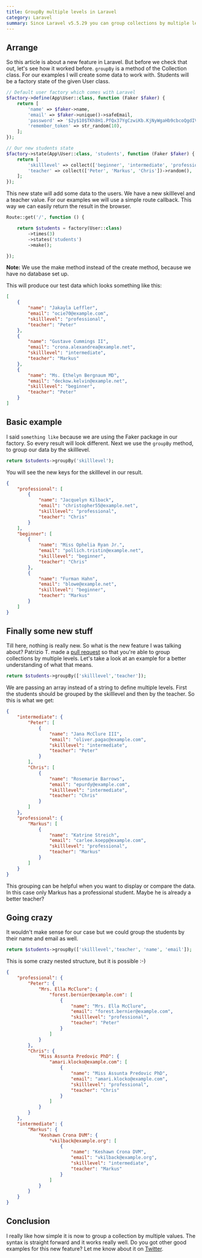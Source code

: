 ```yaml
---
title: GroupBy multiple levels in Laravel
category: Laravel
summary: Since Laravel v5.5.29 you can group collections by multiple levels. Let's see what this means and how this works.
---
```


## Arrange

So this article is about a new feature in Laravel. But before we check that out, let's see how it worked before. `groupBy` is a method of the Collection class. For our examples I will create some data to work with. Students will be a factory state of the given User class.

```php
// Default user factory which comes with Laravel
$factory->define(App\User::class, function (Faker $faker) {
    return [
        'name' => $faker->name,
        'email' => $faker->unique()->safeEmail,
        'password' => '$2y$10$TKh8H1.PfQx37YgCzwiKb.KjNyWgaHb9cbcoQgdIVFlYg7B77UdFm', // secret
        'remember_token' => str_random(10),
    ];
});

// Our new students state
$factory->state(App\User::class, 'students', function (Faker $faker) {
    return [
        'skilllevel' => collect(['beginner', 'intermediate', 'professional'])->random(),
        'teacher' => collect(['Peter', 'Markus', 'Chris'])->random(),
    ];
});
```

This new state will add some data to the users. We have a new skilllevel and a teacher value. For our examples we will use a simple route callback. This way we can easily return the result in the browser.

```php
Route::get('/', function () {

    return $students = factory(User::class)
        ->times(3)
        ->states('students')
        ->make();

});
```
<div class="blognote"><strong>Note:</strong> We use the make method instead of the create method, because we have no database set up.</div>

This will produce our test data which looks something like this:

```json
[
	{
		"name": "Jakayla Leffler",
		"email": "ocie70@example.com",
		"skilllevel": "professional",
		"teacher": "Peter"
	},
	{
		"name": "Gustave Cummings II",
		"email": "crona.alexandrea@example.net",
		"skilllevel": "intermediate",
		"teacher": "Markus"
	},
	{
		"name": "Ms. Ethelyn Bergnaum MD",
		"email": "deckow.kelvin@example.net",
		"skilllevel": "beginner",
		"teacher": "Peter"
	}
]
```

## Basic example

I said `something like` because we are using the Faker package in our factory. So every result will look different. Next we use the `groupBy` method, to group our data by the skilllevel.

```php
return $students->groupBy('skilllevel');
```

You will see the new keys for the skilllevel in our result.

```json
{
	"professional": [
		{
			"name": "Jacquelyn Kilback",
			"email": "christopher55@example.net",
			"skilllevel": "professional",
			"teacher": "Chris"
		}
	],
	"beginner": [
		{
			"name": "Miss Ophelia Ryan Jr.",
			"email": "pollich.tristin@example.net",
			"skilllevel": "beginner",
			"teacher": "Chris"
		},
		{
			"name": "Furman Hahn",
			"email": "blowe@example.net",
			"skilllevel": "beginner",
			"teacher": "Markus"
		}
	]
}
```

## Finally some new stuff

Till here, nothing is really new. So what is the new feature I was talking about? Patrizio T. made a [pull request](https://github.com/laravel/framework/pull/22630) so that you're able to group collections by multiple levels. Let's take a look at an example for a better understanding of what that means.

```php
return $students->groupBy(['skilllevel','teacher']);
```

We are passing an array instead of a string to define multiple levels. First the students should be grouped by the skilllevel and then by the teacher. So this is what we get:

```json
{
	"intermediate": {
		"Peter": [
			{
				"name": "Jana McClure III",
				"email": "oliver.pagac@example.com",
				"skilllevel": "intermediate",
				"teacher": "Peter"
			}
		],
		"Chris": [
			{
				"name": "Rosemarie Barrows",
				"email": "epurdy@example.com",
				"skilllevel": "intermediate",
				"teacher": "Chris"
			}
		]
	},
	"professional": {
		"Markus": [
			{
				"name": "Katrine Streich",
				"email": "carlee.koepp@example.com",
				"skilllevel": "professional",
				"teacher": "Markus"
			}
		]
	}
}
```
This grouping can be helpful when you want to display or compare the data. In this case only Markus has a professional student. Maybe he is already a better teacher? 

## Going crazy

It wouldn't make sense for our case but we could group the students by their name and email as well.

```php
return $students->groupBy(['skilllevel','teacher', 'name', 'email']);
```

This is some crazy nested structure, but it is possible :-)

```json
{
	"professional": {
		"Peter": {
			"Mrs. Ella McClure": {
				"forest.bernier@example.com": [
					{
						"name": "Mrs. Ella McClure",
						"email": "forest.bernier@example.com",
						"skilllevel": "professional",
						"teacher": "Peter"
					}
				]
			}
		},
		"Chris": {
			"Miss Assunta Predovic PhD": {
				"amari.klocko@example.com": [
					{
						"name": "Miss Assunta Predovic PhD",
						"email": "amari.klocko@example.com",
						"skilllevel": "professional",
						"teacher": "Chris"
					}
				]
			}
		}
	},
	"intermediate": {
		"Markus": {
			"Keshawn Crona DVM": {
				"vkilback@example.org": [
					{
						"name": "Keshawn Crona DVM",
						"email": "vkilback@example.org",
						"skilllevel": "intermediate",
						"teacher": "Markus"
					}
				]
			}
		}
	}
}
```

## Conclusion

I really like how simple it is now to group a collection by multiple values. The syntax is straight forward and it works really well. Do you got other good examples for this new feature? Let me know about it on [Twitter](https://twitter.com/christophrumpel). 